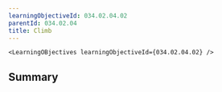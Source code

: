 ```yaml
---
learningObjectiveId: 034.02.04.02
parentId: 034.02.04
title: Climb
---
```


```tsx eval
<LearningOBjectives learningObjectiveId={034.02.04.02} />
```

## Summary
